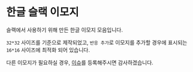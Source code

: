 # 한글 슬랙 이모지

슬랙에서 사용하기 위해 만든 한글 이모지 모음입니다.

`32*32` 사이즈를 기준으로 제작되었고, `반응 추가`로 이모지를 추가할 경우에 표시되는 `16*16` 사이즈에 최적화 되어 있습니다.

다른 이모지가 필요하실 경우, [이슈](https://github.com/raycon/slack-emoji/issues)를 등록해주시면 감사하겠습니다.
